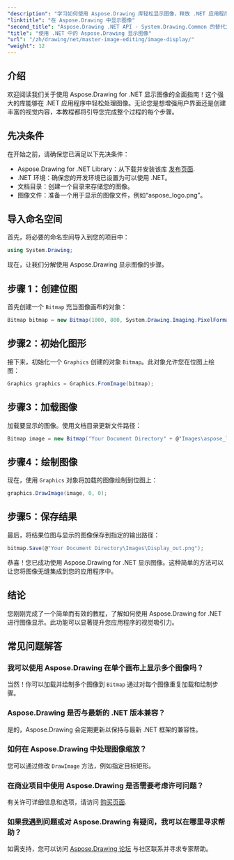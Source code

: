 ```yaml
---
"description": "学习如何使用 Aspose.Drawing 库轻松显示图像，释放 .NET 应用程序的潜力。本教程内容全面，提供清晰的分步指南。"
"linktitle": "在 Aspose.Drawing 中显示图像"
"second_title": "Aspose.Drawing .NET API - System.Drawing.Common 的替代方案"
"title": "使用 .NET 中的 Aspose.Drawing 显示图像"
"url": "/zh/drawing/net/master-image-editing/image-display/"
"weight": 12
---
```


## 介绍

欢迎阅读我们关于使用 Aspose.Drawing for .NET 显示图像的全面指南！这个强大的库能够在 .NET 应用程序中轻松处理图像。无论您是想增强用户界面还是创建丰富的视觉内容，本教程都将引导您完成整个过程的每个步骤。

## 先决条件

在开始之前，请确保您已满足以下先决条件：

- Aspose.Drawing for .NET Library：从下载并安装该库 [发布页面](https://releases。aspose.com/drawing/net/).
- .NET 环境：确保您的开发环境已设置为可以使用 .NET。
- 文档目录：创建一个目录来存储您的图像。
- 图像文件：准备一个用于显示的图像文件，例如“aspose_logo.png”。

## 导入命名空间

首先，将必要的命名空间导入到您的项目中：

```csharp
using System.Drawing;
```

现在，让我们分解使用 Aspose.Drawing 显示图像的步骤。

## 步骤 1：创建位图

首先创建一个 `Bitmap` 充当图像画布的对象：

```csharp
Bitmap bitmap = new Bitmap(1000, 800, System.Drawing.Imaging.PixelFormat.Format32bppPArgb);
```

## 步骤2：初始化图形

接下来，初始化一个 `Graphics` 创建的对象 `Bitmap`。此对象允许您在位图上绘图：

```csharp
Graphics graphics = Graphics.FromImage(bitmap);
```

## 步骤3：加载图像

加载要显示的图像。使用文档目录更新文件路径：

```csharp
Bitmap image = new Bitmap("Your Document Directory" + @"Images\aspose_logo.png");
```

## 步骤4：绘制图像

现在，使用 `Graphics` 对象将加载的图像绘制到位图上：

```csharp
graphics.DrawImage(image, 0, 0);
```

## 步骤5：保存结果

最后，将结果位图与显示的图像保存到指定的输出路径：

```csharp
bitmap.Save(@"Your Document Directory\Images\Display_out.png");
```

恭喜！您已成功使用 Aspose.Drawing for .NET 显示图像。这种简单的方法可以让您将图像无缝集成到您的应用程序中。

## 结论

您刚刚完成了一个简单而有效的教程，了解如何使用 Aspose.Drawing for .NET 进行图像显示。此功能可以显著提升您应用程序的视觉吸引力。

## 常见问题解答

### 我可以使用 Aspose.Drawing 在单个画布上显示多个图像吗？

当然！你可以加载并绘制多个图像到 `Bitmap` 通过对每个图像重复加载和绘制步骤。

### Aspose.Drawing 是否与最新的 .NET 版本兼容？

是的，Aspose.Drawing 会定期更新以保持与最新 .NET 框架的兼容性。

### 如何在 Aspose.Drawing 中处理图像缩放？

您可以通过修改 `DrawImage` 方法，例如指定目标矩形。

### 在商业项目中使用 Aspose.Drawing 是否需要考虑许可问题？

有关许可详细信息和选项，请访问 [购买页面](https://purchase。conholdate.com/buy).

### 如果我遇到问题或对 Aspose.Drawing 有疑问，我可以在哪里寻求帮助？

如需支持，您可以访问 [Aspose.Drawing 论坛](https://forum.aspose.com/c/diagram/17) 与社区联系并寻求专家帮助。